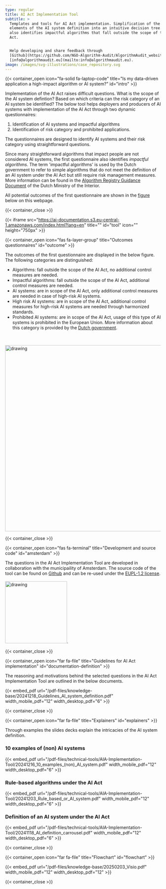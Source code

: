 ```yaml
---
type: regular
title: AI Act Implementation Tool
subtitle: >
  Templates and tools for AI Act implementation. Simplification of the key
  elements of the AI system definition into an intuitive decision tree. The tool
  also identifies impactful algorithms that fall outside the scope of the AI
  Act.


  Help developing and share feedback through
  [Github](https://github.com/NGO-Algorithm-Audit/AlgorithmAudit_website) or via
  [info@algorithmaudit.eu](mailto:info@algorithmaudit.eu).
image: /images/svg-illustrations/case_repository.svg
---
```


{{< container_open icon="fa-solid fa-laptop-code" title="Is my data-driven application a high-impact algorithm or AI system?" id="intro" >}}

Implementation of the AI Act raises difficult questions. What is the scope of the AI system defintion? Based on which criteria can the risk category of an AI system be identified? The below tool helps deployers and producers of AI systems with implementation of the AI Act through two dynamic questionnaires:

1. Identification of AI systems and impactful algorithms
2. Identification of risk category and prohibited applications.

The questionnaires are designed to identify AI systems and their risk category using straightforward questions.

Since many straightforward algorithms that impact people are not considered AI systems, the first questionnaire also identifies _impactful algorithms_. The term 'impactful algorithms' is used by the Dutch government to refer to simple algorithms that do not meet the definition of an AI system under the AI Act but still require risk management measures. More information can be found in the <a href="https://algoritmes.pleio.nl/attachment/entity/f1a35292-7ea6-4e47-93fa-b3358e9ab2e0" target="_blank">Algorithm Registry Guidance Document</a> of the Dutch Ministry of the Interior.

All potential outcomes of the first questionnaire are shown in the [figure](/technical-tools/implementation-tool/#outcome) below on this webpage.

{{< container_close >}}

{{< iframe src="https://ai-documentation.s3.eu-central-1.amazonaws.com/index.html?lang=en" title="" id="tool" icon="" height="750px" >}}

{{< container_open icon="fas fa-layer-group" title="Outcomes questionnaires" id="outcome" >}}

The outcomes of the first questionnaire are displayed in the below figure. The following categories are distinguished:

- Algorithms: fall outside the scope of the AI Act, no additional control measures are needed.
- Impactful algorithms: fall outside the scope of the AI Act, additional control measures are needed. 
- AI systems: are in scope of the AI Act, only additional control measures are needed in case of high-risk AI systems.
- High risk AI systems: are in scope of the AI Act, additional control measures for high-risk AI systems are needed through harmonized standards.
- Prohibited AI systems: are in scope of the AI Act, usage of this type of AI systems is prohibited in the European Union. More information about this category is provided by the <a href="https://www.digitaleoverheid.nl/achtergrondartikelen/welke-ai-praktijken-zijn-volgend-jaar-verboden/" target="_blank">Dutch government</a>.

<br> <br> <img src="/images/ai-act-implementation-tool/Venn diagram_EN.png" alt="drawing" width="600"/>

{{< container_close >}}

{{< container_open icon="fas fa-terminal" title="Development and source code" id="amsterdam" >}}

The questions in the AI Act Implementation Tool are developed in collaboration with the municipaility of Amsterdam. The source code of the tool can be found on <a href="https://github.com/NGO-Algorithm-Audit/AI-Act-Implementation-Tool" target="_blank">Github</a> and can be re-used under the <a href="https://eupl.eu/1.2/en/" target="_blank">EUPL-1.2 license</a>. <br> <br> <img src="/images/events/Amsterdam.png" alt="drawing" width="200"/>.

{{< container_close >}}

{{< container_open icon="far fa-file" title="Guidelines for AI Act implementation" id="documentation-definition" >}} 

The reasoning and motivations behind the selected questions in the AI Act Implementation Tool are outlined in the below documents.

{{< embed_pdf url="/pdf-files/knowledge-base/20241218_Guidelines_AI_system_definition.pdf" width_mobile_pdf="12" width_desktop_pdf="6" >}}

{{< container_close >}}

{{< container_open icon="far fa-file" title="Explainers" id="explainers" >}}

Through examples the slides decks explain the intricacies of the AI system definition. 

### 10 examples of (non) AI systems

{{< embed_pdf url="/pdf-files/technical-tools/AIA-Implementation-Tool/20241216_10_examples_(non)_AI_system.pdf" width_mobile_pdf="12" width_desktop_pdf="6" >}}

### Rule-based algorithms under the AI Act

{{< embed_pdf url="/pdf-files/technical-tools/AIA-Implementation-Tool/20241203_Rule_based_or_AI_system.pdf" width_mobile_pdf="12" width_desktop_pdf="6" >}}

### Definition of an AI system under the AI Act

{{< embed_pdf url="/pdf-files/technical-tools/AIA-Implementation-Tool/20241118_AI_definition_carrousel.pdf" width_mobile_pdf="12" width_desktop_pdf="6" >}}

{{< container_close >}}

{{< container_open icon="far fa-file" title="Flowchart" id="flowchart" >}}

{{< embed_pdf url="/pdf-files/knowledge-base/20250203_Visio.pdf" width_mobile_pdf="12" width_desktop_pdf="12" >}}

{{< container_close >}}

<style>
    /* Targeting the first direct div inside #AIActImplementationTool */
    #AIActImplementationTool > div:first-child {
        height: auto!important;
        padding: 12px;
    }

    /* Styling for form-group elements inside #AIActImplementationTool */
    #AIActImplementationTool .form-group {
        display: block;
    }

    /* Styling color output area inside #AIActImplementationTool */
    #AIActImplementationTool .card-body .bg-primary {
        background-color: #F8E5E3;
    }

    /* Styling for form-group elements header labels inside #AIActImplementationTool */
    #AIActImplementationTool .form-group .form-label {
        margin-left: 0;
        color: black;
    }

    /* Allow new lines for small elements inside #AIActImplementationTool */
    #AIActImplementationTool small {
        margin-top: 24px;
        white-space: pre-wrap;
    }

    /* Allow new lines for label elements inside #AIActImplementationTool */
    #AIActImplementationTool label {
        white-space: pre-wrap;
    }

    /* Styling for form-group elements labels inside #AIActImplementationTool */
    #AIActImplementationTool .form-group label {
        color: black;
    }

    /* Styling for intermediate-output labels in #AIActImplementationTool */
    #AIActImplementationTool .intermediate-output label {
        font-weight: 700;
    }

    /* Styling for intermediate-output textareas in #AIActImplementationTool */
    #AIActImplementationTool .intermediate-output textarea {
        border: none;
        background-color: transparent;
        resize: none;
        width: 100%;
        height: auto;
        padding: 0;
        margin: 0;
        font-size: inherit;
        font-family: inherit;
        line-height: inherit;
        color: inherit;
        overflow: hidden;
        white-space: pre-wrap;
        word-wrap: break-word;
    }
</style>
